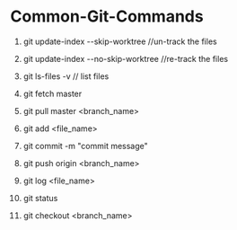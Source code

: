 # Common-Git-Commands


1. git update-index --skip-worktree <file>    //un-track the files
2. git update-index --no-skip-worktree <file> //re-track the files
3. git ls-files -v   // list files 

4. git fetch master 
5. git pull master <branch_name>
6. git add <file_name>
7. git commit -m "commit message"
8. git push origin <branch_name>  
9. git log <file_name>
10. git status
11. git checkout <branch_name>


